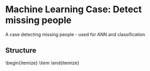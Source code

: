 # Machine Learning Case: Detect missing people
A case detecting missing people - used for ANN and classification

## Structure

\begin{itemize}
\item 
\end{itemize}
